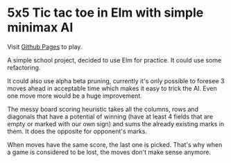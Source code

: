 # 5x5 Tic tac toe in Elm with simple minimax AI

Visit [Github Pages](https://mskv.github.io/elm-tic-tac-toe-ai/) to play.

A simple school project, decided to use Elm for practice. It could use some refactoring.

It could also use alpha beta pruning, currently it's only possible to foresee 3 moves ahead in acceptable time which makes it easy to trick the AI. Even one move more would be a huge improvement.

The messy board scoring heuristic takes all the columns, rows and diagonals that have a potential of winning (have at least 4 fields that are empty or marked with our own sign) and sums the already existing marks in them. It does the opposite for opponent's marks.

When moves have the same score, the last one is picked. That's why when a game is considered to be lost, the moves don't make sense anymore.
